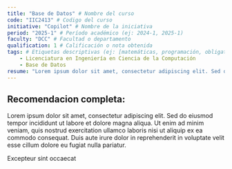 ```yaml
---
title: "Base de Datos" # Nombre del curso 
code: "IIC2413" # Codigo del curso
initiative: "Copilot" # Nombre de la iniciativa
period: "2025-1" # Período académico (ej: 2024-1, 2025-1)
faculty: "DCC" # Facultad o departamento
qualification: 1 # Calificación o nota obtenida
tags: # Etiquetas descriptivas (ej: [matemáticas, programación, obligatorio])
    - Licenciatura en Ingeniería en Ciencia de la Computación
    - Base de Datos
resume: "Lorem ipsum dolor sit amet, consectetur adipiscing elit. Sed do eiusmod tempor :" # Un Resumen de la Recomendación
---
```


<!-- Ejemplo de recomendacion de curso -->

## Recomendacion completa:

Lorem ipsum dolor sit amet, consectetur adipiscing elit. Sed do eiusmod tempor incididunt ut labore et dolore magna aliqua. Ut enim ad minim veniam, quis nostrud exercitation ullamco laboris nisi ut aliquip ex ea commodo consequat. Duis aute irure dolor in reprehenderit in voluptate velit esse cillum dolore eu fugiat nulla pariatur.

Excepteur sint occaecat
